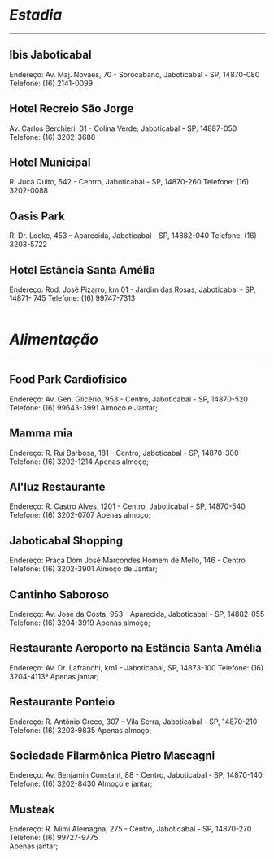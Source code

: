 # *Estadia*
---

## Ibis Jaboticabal
Endereço: Av. Maj. Novaes, 70 - Sorocabano, Jaboticabal - SP, 14870-080
Telefone: (16) 2141-0099
<br />

## Hotel Recreio São Jorge
Av. Carlos Berchieri, 01 - Colina Verde, Jaboticabal - SP, 14887-050
Telefone: (16) 3202-3688
<br />

## Hotel Municipal
R. Jucá Quito, 542 - Centro, Jaboticabal - SP, 14870-260
Telefone: (16) 3202-0088
<br />
## Oasis Park
R. Dr. Locke, 453 - Aparecida, Jaboticabal - SP, 14882-040
Telefone: (16) 3203-5722
<br />
## Hotel Estância Santa Amélia
Endereço: Rod. José Pizarro, km 01 - Jardim das Rosas, Jaboticabal - SP, 14871-
745
Telefone: (16) 99747-7313
<br />
<br />


# *Alimentação*
---

## Food Park Cardiofisico
Endereço: Av. Gen. Glicério, 953 - Centro, Jaboticabal - SP, 14870-520
Telefone: (16) 99643-3991
Almoço e Jantar;
<br />

## Mamma mia
Endereço: R. Rui Barbosa, 181 - Centro, Jaboticabal - SP, 14870-300
Telefone: (16) 3202-1214
Apenas almoço;
<br />
## Al'luz Restaurante
Endereço: R. Castro Alves, 1201 - Centro, Jaboticabal - SP, 14870-540
Telefone: (16) 3202-0707
Apenas almoço;
<br />
## Jaboticabal Shopping
Endereço: Praça Dom José Marcondes Homem de Mello, 146 - Centro
Telefone: (16) 3202-3901
Almoço de Jantar;
<br />
## Cantinho Saboroso
Endereço: Av. José da Costa, 953 - Aparecida, Jaboticabal - SP, 14882-055
Telefone: (16) 3204-3919
Apenas almoço;
<br />
## Restaurante Aeroporto na Estância Santa Amélia
Endereço: Av. Dr. Lafranchi, km1 - Jaboticabal, SP, 14873-100
Telefone: (16) 3204-4113ª
Apenas jantar;
<br />
## Restaurante Ponteio
Endereço: R. Antônio Greco, 307 - Vila Serra, Jaboticabal - SP, 14870-210
Telefone: (16) 3203-9835
Apenas almoço;
<br />
## Sociedade Filarmônica Pietro Mascagni
Endereço: Av. Benjamin Constant, 88 - Centro, Jaboticabal - SP, 14870-140
Telefone: (16) 3202-8430
Almoço e jantar;
<br />
## Musteak
Endereço: R. Mimi Alemagna, 275 - Centro, Jaboticabal - SP, 14870-270
Telefone: (16) 99727-9775
<br />Apenas jantar;